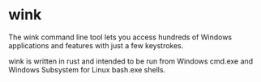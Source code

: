 # wink

The wink command line tool lets you access hundreds of Windows applications and features with just a few keystrokes.

wink is written in rust and intended to be run from Windows cmd.exe and Windows Subsystem for Linux bash.exe shells.
